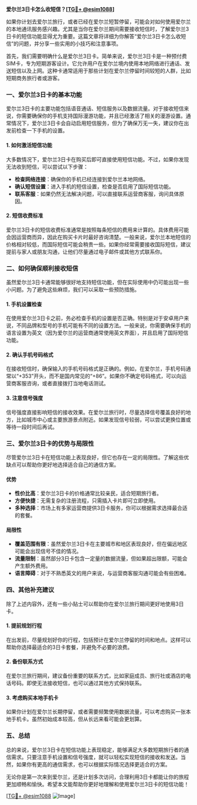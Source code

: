 **爱尔兰3日卡怎么收短信？[[TG💪+ @esim1088](https://t.me/s/esim1088)]**

如果你计划去爱尔兰旅行，或者已经在爱尔兰短暂停留，可能会对如何使用爱尔兰的本地通讯服务感兴趣。尤其是当你在爱尔兰期间需要接收短信时，了解爱尔兰3日卡的短信功能显得尤为重要。这篇文章将详细为你解答“爱尔兰3日卡怎么收短信”的问题，并分享一些实用的小技巧和注意事项。

首先，我们需要明确什么是爱尔兰3日卡。简单来说，爱尔兰3日卡是一种预付费SIM卡，专为短期游客设计。它允许用户在爱尔兰境内使用本地网络进行通话、发送短信以及上网。这种卡通常适用于那些计划在爱尔兰停留时间较短的人群，比如短期商务旅行者或游客。

### **一、爱尔兰3日卡的基本功能**

爱尔兰3日卡的主要功能包括语音通话、短信服务以及数据流量。对于接收短信来说，你需要确保你的手机支持国际漫游功能，并且已经激活了相关的漫游设置。通常情况下，爱尔兰3日卡会自动启用短信服务，但为了确保万无一失，建议你在出发前检查一下手机的设置。

#### **1. 如何激活短信功能**
大多数情况下，爱尔兰3日卡在购买后即可直接使用短信功能。不过，如果你发现无法收到短信，可以尝试以下步骤：
- **检查网络连接**：确保你的手机已经连接到爱尔兰本地网络。
- **确认短信设置**：进入手机的短信设置，检查是否启用了国际短信功能。
- **联系客服**：如果仍然无法解决问题，可以直接联系运营商客服，询问具体原因。

#### **2. 短信收费标准**
爱尔兰3日卡的短信收费标准通常是按照每条短信的费用来计算的。具体费用可能会因运营商而异，因此在购买卡片时最好咨询清楚。一般来说，爱尔兰本地短信的价格相对较低，而国际短信可能会稍贵一些。如果你经常需要接收国际短信，建议提前与家人或朋友沟通，让他们尽量通过电子邮件或其他方式联系你。

### **二、如何确保顺利接收短信**

虽然爱尔兰3日卡通常能够很好地支持短信功能，但在实际使用中仍可能出现一些小问题。为了避免这些麻烦，我们可以采取一些预防措施。

#### **1. 手机设置检查**
在使用爱尔兰3日卡之前，务必检查手机的设置是否正确。特别是对于安卓用户来说，不同品牌和型号的手机可能有不同的设置方法。一般来说，你需要确保手机的语言设置为英文（因为爱尔兰的运营商通常使用英文界面），并且启用了国际短信功能。

#### **2. 确认手机号码格式**
在接收短信时，确保输入的手机号码格式是正确的。例如，在爱尔兰，手机号码通常以“+353”开头，而不是国内常见的“+86”。如果你不确定号码格式，可以向运营商客服咨询，或者直接拨打当地电话测试。

#### **3. 注意信号强度**
信号强度直接影响短信的接收效果。在爱尔兰旅行时，尽量选择信号覆盖良好的地方，比如城市中心或主要旅游景点附近。如果发现信号较弱，可以尝试更换位置或等待一段时间后再试。

### **三、爱尔兰3日卡的优势与局限性**

尽管爱尔兰3日卡在短信功能上表现良好，但它也存在一定的局限性。了解这些优缺点可以帮助你更好地选择适合自己的通信方案。

#### **优势**
- **性价比高**：爱尔兰3日卡的价格通常比较亲民，适合短期旅行者。
- **方便快捷**：无需复杂的注册流程，只需插入卡片即可立即使用。
- **多种选择**：市场上有多家运营商提供3日卡服务，你可以根据需求选择最合适的套餐。

#### **局限性**
- **覆盖范围有限**：虽然爱尔兰3日卡在主要城市和地区表现良好，但在偏远地区可能会出现信号不佳的情况。
- **流量限制**：虽然部分3日卡包含一定量的数据流量，但如果超出限额，可能会产生额外费用。
- **语言障碍**：对于不熟悉英文的用户来说，与运营商客服沟通可能会有些困难。

### **四、其他补充建议**

除了上述内容外，还有一些小贴士可以帮助你在爱尔兰旅行期间更好地使用3日卡。

#### **1. 提前规划行程**
在出发前，尽量规划好你的行程，包括预计在爱尔兰停留的时间和地点。这样可以帮助你选择最适合的3日卡套餐，并避免不必要的浪费。

#### **2. 备份联系方式**
在爱尔兰旅行期间，建议备份重要的联系方式，比如家庭成员、旅行社或酒店的电话号码。即使无法接收短信，也可以通过其他方式保持联系。

#### **3. 考虑购买本地手机卡**
如果你计划在爱尔兰长期停留，或者需要频繁使用数据流量，可以考虑购买一张本地手机卡。虽然初始成本较高，但从长远来看可能会更划算。

### **五、总结**

总的来说，爱尔兰3日卡在短信功能上表现稳定，能够满足大多数短期旅行者的通信需求。只要注意手机设置和信号强度，就可以轻松实现短信的接收和发送。当然，如果你有更高的通信需求，也可以根据实际情况选择更适合的方案。

无论你是第一次来到爱尔兰，还是计划多次访问，合理利用3日卡都能让你的旅程更加顺畅和愉快。希望本文能帮助你更好地理解和使用爱尔兰3日卡的短信功能！

[[TG💪+ @esim1088](https://t.me/s/esim1088) ![Image](https://i.postimg.cc/4NQfJmqS/Snipaste-2025-05-13-00-14-12.png)]